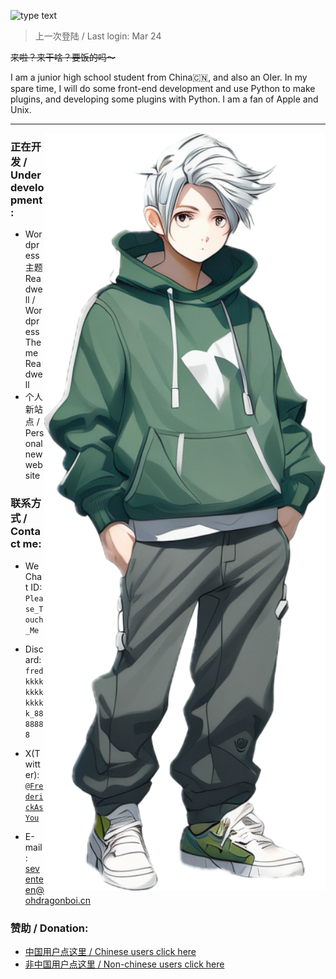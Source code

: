 ![type text](https://readme-typing-svg.demolab.com?font=Montserrat&pause=1000&random=false&width=340&lines=Just+in+time!;Have+a+good+time~;Please_Touch_Me)

> 上一次登陆 / Last login:
> Mar 24

~~来啦？来干啥？要饭的吗～~~

I am a junior high school student from China🇨🇳, and also an OIer. In my spare time, I will do some front-end development and use Python to make plugins, and developing some plugins with Python. I am a fan of Apple and Unix.

---

<img align="right" src="https://github.com/FredericationStudio/.github/blob/main/imgs/ohdragonboi.png" width="450px" alt="ohdragonboi" title="ohdragonboi" />

### 正在开发 / Under development:

 - Wordpress主题Readwell / Wordpress Theme Readwell
 - 个人新站点 / Personal new website

### 联系方式 / Contact me:

 - WeChat ID: `Please_Touch_Me`

 - Discard: `fredkkkkkkkkkkkkk_8888888`

 - X(Twitter): [`@FrederickAsYou`](https://twitter.com/FrederickAsYou)

 - E-mail: [seventeen@ohdragonboi.cn](mailto:seventeen@ohdragonboi.cn)

### 赞助 / Donation:

 - [中国用户点这里 / Chinese users click here](https://afdian.net/a/se7entin)
 - [非中国用户点这里 / Non-chinese users click here](https://polar.sh/FrederickAsYou)
